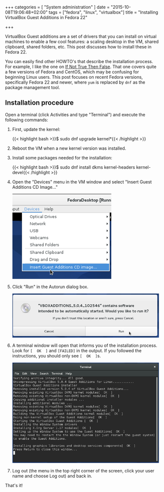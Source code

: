 +++
categories = [ "System administration" ]
date = "2015-10-08T19:06:48+02:00"
tags = ["fedora", "linux", "virtualbox"]
title = "Installing VirtualBox Guest Additions in Fedora 22"

+++

VirtualBox Guest additions are a set of drivers that you can install on virtual machines to enable a few cool features: a scaling desktop in the VM, shared clipboard, shared folders, etc. This post discusses how to install these in Fedora 22.

<!--more-->

You can easily find other HOWTO's that describe the installation process. For example, I like the one on [If Not True Then False](http://www.if-not-true-then-false.com/2010/install-virtualbox-guest-additions-on-fedora-centos-red-hat-rhel/). That one covers quite a few versions of Fedora and CentOS, which may be confusing for beginning Linux users. This post focuses on recent Fedora versions, specifically Fedora 22 and newer, where `yum` is replaced by `dnf` as the package management tool.

## Installation procedure

Open a terminal (click Activities and type "Terminal") and execute the following commands:

1. First, update the kernel:

    {{< highlight bash >}}$ sudo dnf upgrade kernel*{{< /highlight >}}

2. Reboot the VM when a new kernel version was installed.
3. Install some packages needed for the installation:

    {{< highlight bash >}}$ sudo dnf install dkms kernel-headers kernel-devel{{< /highlight >}}

4. Open the "Devices" menu in the VM window and select "Insert Guest Additions CD Image..."

    ![Devices > Insert Guest Additions CD Image](/img/vboxadditions-instert-cd.png)

5. Click "Run" in the Autorun dialog box.

    ![Autorun dialog box](/img/vboxadditions-autorun.png)

6. A terminal window will open that informs you of the installation process. Look for `[  OK  ]` and `[FAILED]` in the output. If you followed the instructions, you should only see `[  OK  ]`s.

    ![Guest Additions Installation](/img/vboxadditions-installation.png)

7. Log out (the menu in the top right corner of the screen, click your user name and choose Log out) and back in.

That's it!
